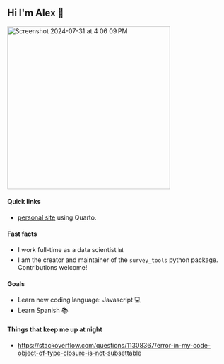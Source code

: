 ## Hi I'm Alex 👋

<img width="368" alt="Screenshot 2024-07-31 at 4 06 09 PM" src="https://github.com/user-attachments/assets/80d155f3-973d-4f60-8eb0-b84e0d4e066e">

#### Quick links
- [personal site](https://alexbass.me) using Quarto.

#### Fast facts
- I work full-time as a data scientist :bar_chart:
- I am the creator and maintainer of the `survey_tools` python package. Contributions welcome!

#### Goals
- Learn new coding language: Javascript :computer:
- Learn Spanish :books:

#### Things that keep me up at night
- https://stackoverflow.com/questions/11308367/error-in-my-code-object-of-type-closure-is-not-subsettable
